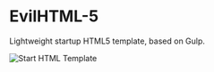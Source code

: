 <h1>EvilHTML-5</h1>
<p>Lightweight startup HTML5 template, based on Gulp.</p>

<p>
	<img src="https://4.downloader.disk.yandex.ru/preview/b427ff6275d3945b06ecaf58bf3ef23cf7d93d4aff1e8ac3b9f72056a03efc3b/inf/QYxFioWXHaK0AOtZxfwTIvTlYN1CBHW-fGLhE3DMFJmbmBSONYIl6rkwzgQQDkRANMEobzV86GBLjAZd6EjccA%3D%3D?uid=481364794&filename=logo.png&disposition=inline&hash=&limit=0&content_type=image%2Fpng&owner_uid=481364794&tknv=v2&size=1903x968" alt="Start HTML Template">
</p>
